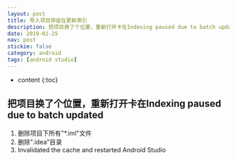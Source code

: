 ```yaml
--- 
layout: post 
title: 导入项目停留在更新索引    
description: 把项目换了个位置，重新打开卡在Indexing paused due to batch updated
date: 2019-02-25    
nav: post     
stickie: false         
category: android        
tags: [android studio]     
--- 
```

* content 
{:toc} 

## 把项目换了个位置，重新打开卡在Indexing paused due to batch updated

1. 删除项目下所有"*.iml"文件
2. 删除".idea"目录
3. Invalidated the cache and restarted Android Studio